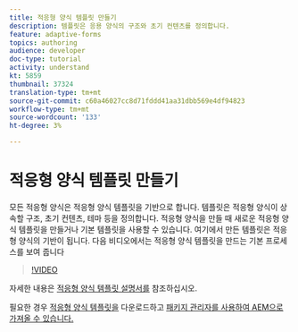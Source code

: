 ```yaml
---
title: 적응형 양식 템플릿 만들기
description: 템플릿은 응용 양식의 구조와 초기 컨텐츠를 정의합니다.
feature: adaptive-forms
topics: authoring
audience: developer
doc-type: tutorial
activity: understand
kt: 5859
thumbnail: 37324
translation-type: tm+mt
source-git-commit: c60a46027cc8d71fddd41aa31dbb569e4df94823
workflow-type: tm+mt
source-wordcount: '133'
ht-degree: 3%

---
```



# 적응형 양식 템플릿 만들기

모든 적응형 양식은 적응형 양식 템플릿을 기반으로 합니다. 템플릿은 적응형 양식이 상속할 구조, 초기 컨텐츠, 테마 등을 정의합니다. 적응형 양식을 만들 때 새로운 적응형 양식 템플릿을 만들거나 기본 템플릿을 사용할 수 있습니다.
여기에서 만든 템플릿은 적응형 양식의 기반이 됩니다.
다음 비디오에서는 적응형 양식 템플릿을 만드는 기본 프로세스를 보여 줍니다

>[!VIDEO](https://video.tv.adobe.com/v/37324/quality=9)

자세한 내용은 [적응형 양식 템플릿 설명서를](https://docs.adobe.com/content/help/en/experience-manager-65/forms/adaptive-forms-advanced-authoring/template-editor.html) 참조하십시오.

필요한 경우 [적응형 양식 템플릿을](assets/peak-application-template.zip) 다운로드하고 [패키지 관리자를 사용하여 AEM으로 가져올 수 있습니다.](http://localhost:4502/crx/packmgr/index.jsp)




